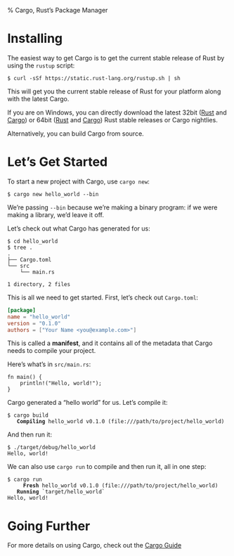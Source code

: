 % Cargo, Rust’s Package Manager

# Installing

The easiest way to get Cargo is to get the current stable release of Rust by
using the `rustup` script:

```shell
$ curl -sSf https://static.rust-lang.org/rustup.sh | sh
```

This will get you the current stable release of Rust for your platform along
with the latest Cargo.

If you are on Windows, you can directly download the latest 32bit ([Rust](https://static.rust-lang.org/dist/rust-1.0.0-i686-pc-windows-gnu.msi)
and [Cargo](https://static.rust-lang.org/cargo-dist/cargo-nightly-i686-pc-windows-gnu.tar.gz)) or 64bit ([Rust](https://static.rust-lang.org/dist/rust-1.0.0-x86_64-pc-windows-gnu.msi) and [Cargo](https://static.rust-lang.org/cargo-dist/cargo-nightly-x86_64-pc-windows-gnu.tar.gz)) Rust stable releases or Cargo nightlies.

Alternatively, you can build Cargo from source.

# Let’s Get Started

To start a new project with Cargo, use `cargo new`:

```shell
$ cargo new hello_world --bin
```

We’re passing `--bin` because we’re making a binary program: if we
were making a library, we’d leave it off.

Let’s check out what Cargo has generated for us:

```shell
$ cd hello_world
$ tree .
.
├── Cargo.toml
└── src
    └── main.rs

1 directory, 2 files
```

This is all we need to get started. First, let’s check out `Cargo.toml`:

```toml
[package]
name = "hello_world"
version = "0.1.0"
authors = ["Your Name <you@example.com>"]
```

This is called a **manifest**, and it contains all of the metadata that Cargo
needs to compile your project.

Here’s what’s in `src/main.rs`:

```
fn main() {
    println!("Hello, world!");
}
```

Cargo generated a “hello world” for us. Let’s compile it:

<pre><code class="language-shell">$ cargo build
<span style="font-weight: bold"
class="s1">   Compiling</span> hello_world v0.1.0 (file:///path/to/project/hello_world)</code></pre>

And then run it:

```shell
$ ./target/debug/hello_world
Hello, world!
```

We can also use `cargo run` to compile and then run it, all in one step:

<pre><code class="language-shell">$ cargo run
<span style="font-weight: bold"
class="s1">     Fresh</span> hello_world v0.1.0 (file:///path/to/project/hello_world)
<span style="font-weight: bold"
class="s1">   Running</span> `target/hello_world`
Hello, world!</code></pre>

# Going Further

For more details on using Cargo, check out the [Cargo Guide](guide.html)
